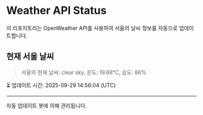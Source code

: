 
# Weather API Status

이 리포지토리는 OpenWeather API를 사용하여 서울의 날씨 정보를 자동으로 업데이트합니다.

## 현재 서울 날씨
> 서울의 현재 날씨: clear sky, 온도: 19.68°C, 습도: 86%

⏳ 업데이트 시간: 2025-09-29 14:56:04 (UTC)

---
자동 업데이트 봇에 의해 관리됩니다.
